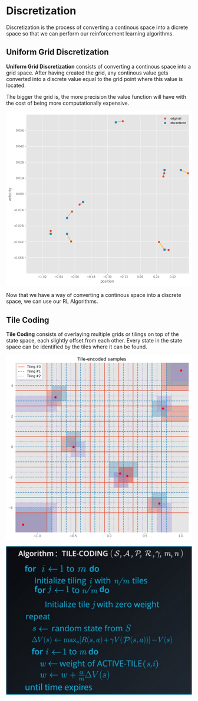 # **Discretization**

Discretization is the process of converting a continous space into a dicrete space so that we can perform our reinforcement learning algorithms.

## **Uniform Grid Discretization**

**Uniform Grid Discretization** consists of converting a continous space into a grid space. After having created the grid, any continous value gets converted into a discrete value equal to the grid point where this value is located.

The bigger the grid is, the more precision the value function will have with the cost of being more computationally expensive.

![discretization](/images/discretization.png)

Now that we  have a way of converting a continous space into a discrete space, we can use our RL Algorithms.

## **Tile Coding**

**Tile Coding** consists of overlaying multiple grids or tilings on top of the state space, each slightly offset from each other. Every state in the state space can be identified by the tiles where it can be found.

![tile coding example](/images/rl_tile_coding_ex.png)

![tile coding algorithm](/images/rl_tile_coding.png)

